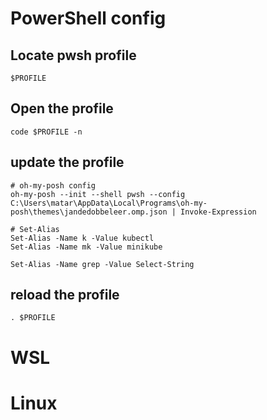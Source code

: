 # PowerShell config

## Locate pwsh profile
```
$PROFILE
```

## Open the profile
```
code $PROFILE -n
```

## update the profile
```
# oh-my-posh config
oh-my-posh --init --shell pwsh --config C:\Users\matar\AppData\Local\Programs\oh-my-posh\themes\jandedobbeleer.omp.json | Invoke-Expression

# Set-Alias
Set-Alias -Name k -Value kubectl
Set-Alias -Name mk -Value minikube

Set-Alias -Name grep -Value Select-String
```

## reload the profile 
```
. $PROFILE
```

# WSL


# Linux